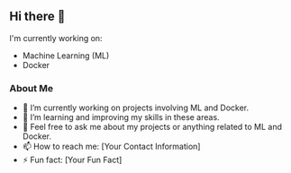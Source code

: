 ## Hi there 👋

I'm currently working on:
- Machine Learning (ML)
- Docker

### About Me
- 🔭 I’m currently working on projects involving ML and Docker.
- 🌱 I’m learning and improving my skills in these areas.
- 💬 Feel free to ask me about my projects or anything related to ML and Docker.
- 📫 How to reach me: [Your Contact Information]
- ⚡ Fun fact: [Your Fun Fact]

